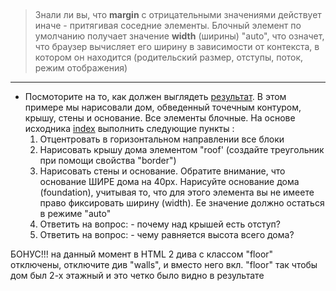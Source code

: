 ##

> Знали ли вы, что **margin** с отрицательными значениями действует иначе - притягивая соседние элементы.
> Блочный элемент по умолчанию получает значение **width** (ширины) "auto", что означет, что браузер вычисляет его ширину в зависимости от контекста, в котором он находится (родительский размер, отступы, поток, режим отображения)


--- 

* Посмоторите на то, как должен выглядеть [результат](./result.png). В этом примере мы нарисовали дом, обведенный точечным контуром, крышу, стены и основание. Все элементы блочные. На основе исходника [index](./index.html) выполнить следующие пункты :
    1. Отцентровать в горизонтальном направлении все блоки
    2. Нарисовать крышу дома элементом "roof' (создайте треугольник при помощи свойства "border")
    3. Нарисовать стены и основание. Обратите внимание, что основание ШИРЕ дома на 40px. Нарисуйте основание дома (foundation), учитывая то, что для этого элемента вы не имеете право фиксировать ширину (width). Ее значение должно остаться в режиме "auto"
    4. Ответить на вопрос: - почему над крышей есть отступ?
    5. Ответить на вопрос: - чему равняется высота всего дома? 

БОНУС!!!    на данный момент в HTML 2 дива с классом "floor" отключены, отключите див "walls", и вместо него вкл. "floor" так чтобы дом был 2-х этажный и это четко было видно в результате